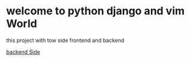 # welcome to python django and vim World

this project with tow side frontend and backend




[backend Side](https://github.com/intrercode/storeAndBlogWithPython/blob/main/core)
